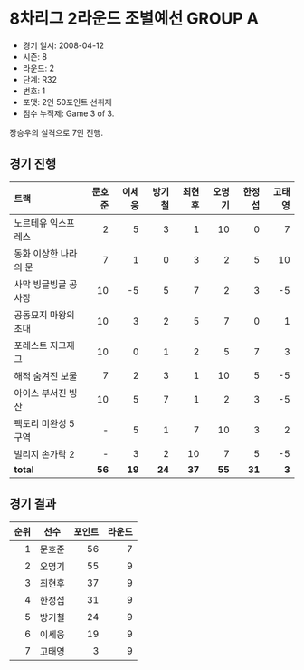 # 8차리그 2라운드 조별예선 GROUP A

- 경기 일시: 2008-04-12
- 시즌: 8
- 라운드: 2
- 단계: R32
- 번호: 1
- 포맷: 2인 50포인트 선취제
- 점수 누적제: Game 3 of 3.



장승우의 실격으로 7인 진행.

## 경기 진행

| 트랙 | 문호준 | 이세웅 | 방기철 | 최현후 | 오명기 | 한정섭 | 고태영 |
|:---|---:|---:|---:|---:|---:|---:|---:|
| 노르테유 익스프레스 | 2 | 5 | 3 | 1 | 10 | 0 | 7 |
| 동화 이상한 나라의 문 | 7 | 1 | 0 | 3 | 2 | 5 | 10 |
| 사막 빙글빙글 공사장 | 10 | -5 | 5 | 7 | 2 | 3 | -5 |
| 공동묘지 마왕의 초대 | 10 | 3 | 2 | 5 | 7 | 0 | 1 |
| 포레스트 지그재그 | 10 | 0 | 1 | 2 | 5 | 7 | 3 |
| 해적 숨겨진 보물 | 7 | 2 | 3 | 1 | 10 | 5 | -5 |
| 아이스 부서진 빙산 | 10 | 5 | 7 | 1 | 2 | 3 | -5 |
| 팩토리 미완성 5구역 | - | 5 | 1 | 7 | 10 | 3 | 2 |
| 빌리지 손가락 2 | - | 3 | 2 | 10 | 7 | 5 | -5 |
| __total__ | __56__ | __19__ | __24__ | __37__ | __55__ | __31__ | __3__ |




## 경기 결과

| 순위 | 선수 | 포인트 | 라운드 |
|---:|:---:|---:|---:|
| 1 | 문호준 | 56 | 7 |
| 2 | 오명기 | 55 | 9 |
| 3 | 최현후 | 37 | 9 |
| 4 | 한정섭 | 31 | 9 |
| 5 | 방기철 | 24 | 9 |
| 6 | 이세웅 | 19 | 9 |
| 7 | 고태영 | 3 | 9 |


